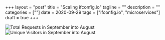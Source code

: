 +++
layout = "post"
title = "Scaling ifconfig.io"
tagline = ""
description = ""
categories = [""]
date = 2020-09-29
tags = ["ifconfig.io", "microservices"]
draft = true
+++


![Total Requests in September into August](TotalRequestsSept.png)
![Unique Visitors in September into August](UniqueVisitorsSept.png) 